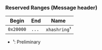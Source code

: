 ### Reserved Ranges (Message header)

|Begin|End|Name|
|---|---|---|
|`0x20000`|`...`|`xhashring`¹|

- ¹: Preliminary
